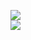 [![](https://img.shields.io/badge/Made%20With-Github%20Spray-lightgrey.svg?style=for-the-badge&logo=github)](https://github.com/Annihil/github-spray#12227)  
[![](https://i.imgur.com/2DrTn0Z.gif)](https://github.com/Annihil/github-spray)